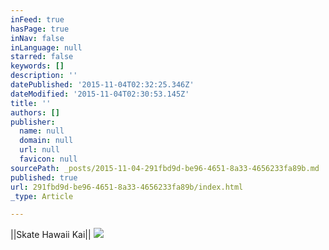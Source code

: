 ```yaml
---
inFeed: true
hasPage: true
inNav: false
inLanguage: null
starred: false
keywords: []
description: ''
datePublished: '2015-11-04T02:32:25.346Z'
dateModified: '2015-11-04T02:30:53.145Z'
title: ''
authors: []
publisher:
  name: null
  domain: null
  url: null
  favicon: null
sourcePath: _posts/2015-11-04-291fbd9d-be96-4651-8a33-4656233fa89b.md
published: true
url: 291fbd9d-be96-4651-8a33-4656233fa89b/index.html
_type: Article

---
```

||Skate Hawaii Kai||
![](https://the-grid-user-content.s3-us-west-2.amazonaws.com/c72f915d-cfbb-4a4a-b5a0-0eae3a43bf0f.jpg)